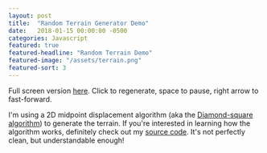 ```yaml
---
layout: post
title:  "Random Terrain Generator Demo"
date:   2018-01-15 00:00:00 -0500
categories: Javascript
featured: true
featured-headline: "Random Terrain Demo"
featured-image: "/assets/terrain.png"
featured-sort: 3
---
```


Full screen version [here](/terrain/). Click to regenerate, space to pause, right arrow to fast-forward.

<script type="text/javascript" src="/terrain/jquery-3.2.1.slim.min.js"></script>
<script type="text/javascript" src="/terrain/terrain.js"></script>
<div class='image-container'>
<canvas id="terrain" width="100" height="100" style="width: 100%; height: 400px; cursor: pointer; border-radius: 3px" moz-opaque></canvas>
</div>

I'm using a 2D midpoint displacement algorithm (aka the [Diamond-square algorithm](https://en.wikipedia.org/wiki/Diamond-square_algorithm)) to generate the terrain. If you're interested in learning how the algorithm works, definitely check out my [source code](https://github.com/epbarger/terrain/blob/master/terrain.js#L58). It's not perfectly clean, but understandable enough!
